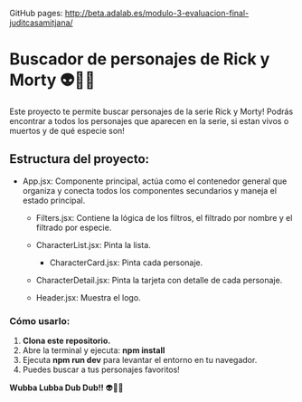 GitHub pages: http://beta.adalab.es/modulo-3-evaluacion-final-juditcasamitjana/

# Buscador de personajes de Rick y Morty 👽🦠👾

Este proyecto te permite buscar personajes de la serie Rick y Morty! Podrás encontrar a todos los personajes que aparecen en la serie, si estan vivos o muertos y de qué especie son!

## Estructura del proyecto:

-   App.jsx: Componente principal, actúa como el contenedor general que organiza y conecta todos los componentes secundarios y maneja el estado principal.

    -   Filters.jsx: Contiene la lógica de los filtros, el filtrado por nombre y el filtrado por especie.

    -   CharacterList.jsx: Pinta la lista.

        -   CharacterCard.jsx: Pinta cada personaje.

    -   CharacterDetail.jsx: Pinta la tarjeta con detalle de cada personaje.

    -   Header.jsx: Muestra el logo.

### Cómo usarlo:

1. **Clona este repositorio.**
2. Abre la terminal y ejecuta: **npm install**
3. Ejecuta **npm run dev** para levantar el entorno en tu navegador.
4. Puedes buscar a tus personajes favoritos!

**Wubba Lubba Dub Dub!!** 👽🦠👾
